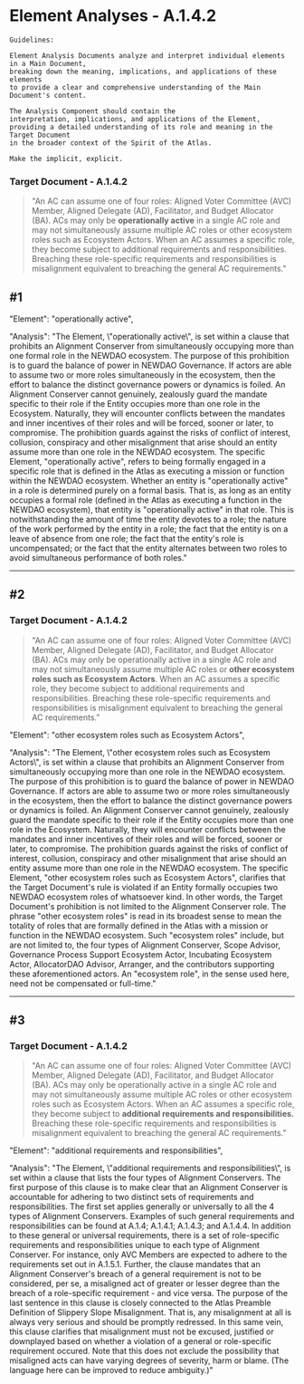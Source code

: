 # Element Analyses - A.1.4.2

```
Guidelines:

Element Analysis Documents analyze and interpret individual elements in a Main Document, 
breaking down the meaning, implications, and applications of these elements 
to provide a clear and comprehensive understanding of the Main Document's content.

The Analysis Component should contain the 
interpretation, implications, and applications of the Element, 
providing a detailed understanding of its role and meaning in the Target Document 
in the broader context of the Spirit of the Atlas.

Make the implicit, explicit.
```



### Target Document - A.1.4.2

> "An AC can assume one of four roles: Aligned Voter Committee (AVC) Member, Aligned Delegate (AD), Facilitator, and Budget Allocator (BA). ACs may only be **operationally active** in a single AC role and may not simultaneously assume multiple AC roles or other ecosystem roles such as Ecosystem Actors. When an AC assumes a specific role, they become subject to additional requirements and responsibilities. Breaching these role-specific requirements and responsibilities is misalignment equivalent to breaching the general AC requirements."

## #1

"Element": "operationally active",

"Analysis": "The Element, \\"operationally active\\", is set within a clause that prohibits an Alignment Conserver from simultaneously occupying more than one formal role in the NEWDAO ecosystem. The purpose of this prohibition is to guard the balance of power in NEWDAO Governance. If actors are able to assume two or more roles simultaneously in the ecosystem, then the effort to balance the distinct governance powers or dynamics is foiled. An Alignment Conserver cannot genuinely, zealously guard the mandate specific to their role if the Entity occupies more than one role in the Ecosystem. Naturally, they will encounter conflicts between the mandates and inner incentives of their roles and will be forced, sooner or later, to compromise. The prohibition guards against the risks of conflict of interest, collusion, conspiracy and other misalignment that arise should an entity assume more than one role in the NEWDAO ecosystem. The specific Element, "operationally active", refers to being formally engaged in a specific role that is defined in the Atlas as executing a mission or function within the NEWDAO ecosystem. Whether an entity is "operationally active" in a role is determined purely on a formal basis. That is, as long as an entity occupies a formal role (defined in the Atlas as executing a function in the NEWDAO ecosystem), that entity is "operationally active" in that role. This is notwithstanding the amount of time the entity devotes to a role; the nature of the work performed by the entity in a role; the fact that the entity is on a leave of absence from one role; the fact that the entity's role is uncompensated; or the fact that the entity alternates between two roles to avoid simultaneous performance of both roles."



___

## #2

### Target Document - A.1.4.2

>  "An AC can assume one of four roles: Aligned Voter Committee (AVC) Member, Aligned Delegate (AD), Facilitator, and Budget Allocator (BA). ACs may only be operationally active in a single AC role and may not simultaneously assume multiple AC roles or **other ecosystem roles such as Ecosystem Actors**. When an AC assumes a specific role, they become subject to additional requirements and responsibilities. Breaching these role-specific requirements and responsibilities is misalignment equivalent to breaching the general AC requirements."

"Element": "other ecosystem roles such as Ecosystem Actors",

"Analysis": "The Element, \\"other ecosystem roles such as Ecosystem Actors\\", is set within a clause that prohibits an Alignment Conserver from simultaneously occupying more than one role in the NEWDAO ecosystem. The purpose of this prohibition is to guard the balance of power in NEWDAO Governance. If actors are able to assume two or more roles simultaneously in the ecosystem, then the effort to balance the distinct governance powers or dynamics is foiled. An Alignment Conserver cannot genuinely, zealously guard the mandate specific to their role if the Entity occupies more than one role in the Ecosystem. Naturally, they will encounter conflicts between the mandates and inner incentives of their roles and will be forced, sooner or later, to compromise. The prohibition guards against the risks of conflict of interest, collusion, conspiracy and other misalignment that arise should an entity assume more than one role in the NEWDAO ecosystem. The specific Element, "other ecosystem roles such as Ecosystem Actors", clarifies that the Target Document's rule is violated if an Entity formally occupies two NEWDAO ecosystem roles of whatsoever kind. In other words, the Target Document's prohibition is not limited to the Alignment Conserver role. The phrase "other ecosystem roles" is read in its broadest sense to mean the totality of roles that are formally defined in the Atlas with a mission or function in the NEWDAO ecosystem. Such "ecosystem roles" include, but are not limited to, the four types of Alignment Conserver, Scope Advisor, Governance Process Support Ecosystem Actor, Incubating Ecosystem Actor, AllocatorDAO Advisor, Arranger, and the contributors supporting these aforementioned actors. An "ecosystem role", in the sense used here, need not be compensated or full-time."

___



## #3

### Target Document - A.1.4.2

> "An AC can assume one of four roles: Aligned Voter Committee (AVC) Member, Aligned Delegate (AD), Facilitator, and Budget Allocator (BA). ACs may only be operationally active in a single AC role and may not simultaneously assume multiple AC roles or other ecosystem roles such as Ecosystem Actors. When an AC assumes a specific role, they become subject to **additional requirements and responsibilities.** Breaching these role-specific requirements and responsibilities is misalignment equivalent to breaching the general AC requirements."

"Element": "additional requirements and responsibilities",

"Analysis": "The Element, \\"additional requirements and responsibilities\\", is set within a clause that lists the four types of Alignment Conservers. The first purpose of this clause is to make clear that an Alignment Conserver is accountable for adhering to two distinct sets of requirements and responsibilities. The first set applies generally or universally to all the 4 types of Alignment Conservers. Examples of such general requirements and responsibilities can be found at A.1.4; A.1.4.1; A.1.4.3; and A.1.4.4. In addition to these general or universal requirements, there is a set of role-specific requirements and responsibilities unique to each type of Alignment Conserver. For instance, only AVC Members are expected to adhere to the requirements set out in A.1.5.1. Further, the clause mandates that an Alignment Conserver's breach of a general requirement is not to be considered, per se, a misaligned act of greater or lesser degree than the breach of a role-specific requirement - and vice versa. The purpose of the last sentence in this clause is closely connected to the Atlas Preamble Definition of Slippery Slope Misalignment. That is, any misalignment at all is always very serious and should be promptly redressed. In this same vein, this clause clarifies that misalignment must not be excused, justified or downplayed based on whether a violation of a general or role-specific requirement occured. Note that this does not exclude the possibility that misaligned acts can have varying degrees of severity, harm or blame. (The language here can be improved to reduce ambiguity.)"